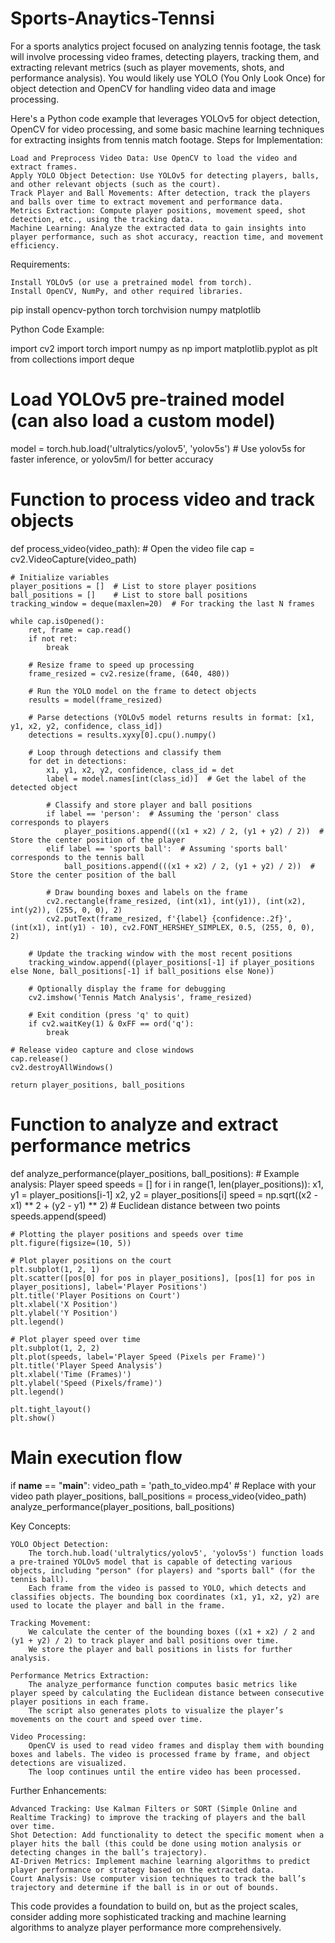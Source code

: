 # Sports-Anaytics-Tennsi
For a sports analytics project focused on analyzing tennis footage, the task will involve processing video frames, detecting players, tracking them, and extracting relevant metrics (such as player movements, shots, and performance analysis). You would likely use YOLO (You Only Look Once) for object detection and OpenCV for handling video data and image processing.

Here's a Python code example that leverages YOLOv5 for object detection, OpenCV for video processing, and some basic machine learning techniques for extracting insights from tennis match footage.
Steps for Implementation:

    Load and Preprocess Video Data: Use OpenCV to load the video and extract frames.
    Apply YOLO Object Detection: Use YOLOv5 for detecting players, balls, and other relevant objects (such as the court).
    Track Player and Ball Movements: After detection, track the players and balls over time to extract movement and performance data.
    Metrics Extraction: Compute player positions, movement speed, shot detection, etc., using the tracking data.
    Machine Learning: Analyze the extracted data to gain insights into player performance, such as shot accuracy, reaction time, and movement efficiency.

Requirements:

    Install YOLOv5 (or use a pretrained model from torch).
    Install OpenCV, NumPy, and other required libraries.

pip install opencv-python torch torchvision numpy matplotlib

Python Code Example:

import cv2
import torch
import numpy as np
import matplotlib.pyplot as plt
from collections import deque

# Load YOLOv5 pre-trained model (can also load a custom model)
model = torch.hub.load('ultralytics/yolov5', 'yolov5s')  # Use yolov5s for faster inference, or yolov5m/l for better accuracy

# Function to process video and track objects
def process_video(video_path):
    # Open the video file
    cap = cv2.VideoCapture(video_path)

    # Initialize variables
    player_positions = []  # List to store player positions
    ball_positions = []    # List to store ball positions
    tracking_window = deque(maxlen=20)  # For tracking the last N frames

    while cap.isOpened():
        ret, frame = cap.read()
        if not ret:
            break
        
        # Resize frame to speed up processing
        frame_resized = cv2.resize(frame, (640, 480))

        # Run the YOLO model on the frame to detect objects
        results = model(frame_resized)

        # Parse detections (YOLOv5 model returns results in format: [x1, y1, x2, y2, confidence, class_id])
        detections = results.xyxy[0].cpu().numpy()

        # Loop through detections and classify them
        for det in detections:
            x1, y1, x2, y2, confidence, class_id = det
            label = model.names[int(class_id)]  # Get the label of the detected object

            # Classify and store player and ball positions
            if label == 'person':  # Assuming the 'person' class corresponds to players
                player_positions.append(((x1 + x2) / 2, (y1 + y2) / 2))  # Store the center position of the player
            elif label == 'sports ball':  # Assuming 'sports ball' corresponds to the tennis ball
                ball_positions.append(((x1 + x2) / 2, (y1 + y2) / 2))  # Store the center position of the ball

            # Draw bounding boxes and labels on the frame
            cv2.rectangle(frame_resized, (int(x1), int(y1)), (int(x2), int(y2)), (255, 0, 0), 2)
            cv2.putText(frame_resized, f'{label} {confidence:.2f}', (int(x1), int(y1) - 10), cv2.FONT_HERSHEY_SIMPLEX, 0.5, (255, 0, 0), 2)

        # Update the tracking window with the most recent positions
        tracking_window.append((player_positions[-1] if player_positions else None, ball_positions[-1] if ball_positions else None))

        # Optionally display the frame for debugging
        cv2.imshow('Tennis Match Analysis', frame_resized)

        # Exit condition (press 'q' to quit)
        if cv2.waitKey(1) & 0xFF == ord('q'):
            break

    # Release video capture and close windows
    cap.release()
    cv2.destroyAllWindows()

    return player_positions, ball_positions

# Function to analyze and extract performance metrics
def analyze_performance(player_positions, ball_positions):
    # Example analysis: Player speed
    speeds = []
    for i in range(1, len(player_positions)):
        x1, y1 = player_positions[i-1]
        x2, y2 = player_positions[i]
        speed = np.sqrt((x2 - x1) ** 2 + (y2 - y1) ** 2)  # Euclidean distance between two points
        speeds.append(speed)
    
    # Plotting the player positions and speeds over time
    plt.figure(figsize=(10, 5))
    
    # Plot player positions on the court
    plt.subplot(1, 2, 1)
    plt.scatter([pos[0] for pos in player_positions], [pos[1] for pos in player_positions], label='Player Positions')
    plt.title('Player Positions on Court')
    plt.xlabel('X Position')
    plt.ylabel('Y Position')
    plt.legend()
    
    # Plot player speed over time
    plt.subplot(1, 2, 2)
    plt.plot(speeds, label='Player Speed (Pixels per Frame)')
    plt.title('Player Speed Analysis')
    plt.xlabel('Time (Frames)')
    plt.ylabel('Speed (Pixels/frame)')
    plt.legend()

    plt.tight_layout()
    plt.show()

# Main execution flow
if __name__ == "__main__":
    video_path = 'path_to_video.mp4'  # Replace with your video path
    player_positions, ball_positions = process_video(video_path)
    analyze_performance(player_positions, ball_positions)

Key Concepts:

    YOLO Object Detection:
        The torch.hub.load('ultralytics/yolov5', 'yolov5s') function loads a pre-trained YOLOv5 model that is capable of detecting various objects, including "person" (for players) and "sports ball" (for the tennis ball).
        Each frame from the video is passed to YOLO, which detects and classifies objects. The bounding box coordinates (x1, y1, x2, y2) are used to locate the player and ball in the frame.

    Tracking Movement:
        We calculate the center of the bounding boxes ((x1 + x2) / 2 and (y1 + y2) / 2) to track player and ball positions over time.
        We store the player and ball positions in lists for further analysis.

    Performance Metrics Extraction:
        The analyze_performance function computes basic metrics like player speed by calculating the Euclidean distance between consecutive player positions in each frame.
        The script also generates plots to visualize the player’s movements on the court and speed over time.

    Video Processing:
        OpenCV is used to read video frames and display them with bounding boxes and labels. The video is processed frame by frame, and object detections are visualized.
        The loop continues until the entire video has been processed.

Further Enhancements:

    Advanced Tracking: Use Kalman Filters or SORT (Simple Online and Realtime Tracking) to improve the tracking of players and the ball over time.
    Shot Detection: Add functionality to detect the specific moment when a player hits the ball (this could be done using motion analysis or detecting changes in the ball’s trajectory).
    AI-Driven Metrics: Implement machine learning algorithms to predict player performance or strategy based on the extracted data.
    Court Analysis: Use computer vision techniques to track the ball’s trajectory and determine if the ball is in or out of bounds.

This code provides a foundation to build on, but as the project scales, consider adding more sophisticated tracking and machine learning algorithms to analyze player performance more comprehensively.
